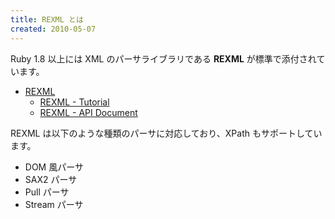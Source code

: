 ```yaml
---
title: REXML とは
created: 2010-05-07
---
```


Ruby 1.8 以上には XML のパーサライブラリである **REXML** が標準で添付されています。

- [REXML](http://www.germane-software.com/software/rexml/)
  - [REXML - Tutorial](http://www.germane-software.com/software/rexml/docs/tutorial.html)
  - [REXML - API Document](http://www.germane-software.com/software/XML/rexml/doc/)

REXML は以下のような種類のパーサに対応しており、XPath もサポートしています。

- DOM 風パーサ
- SAX2 パーサ
- Pull パーサ
- Stream パーサ


